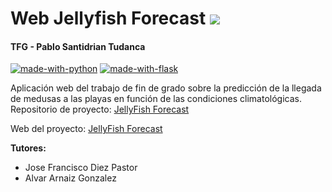 # Web Jellyfish Forecast <img src= "https://github.com/psnti/WebJellyfishForecast/blob/master/static/pics/favicon.png">
#### TFG - Pablo Santidrian Tudanca
[![made-with-python](https://img.shields.io/badge/Made%20with-Python-green)](https://www.python.org/)
[![made-with-flask](https://img.shields.io/badge/Made%20with-Flask-orange)](https://flask.palletsprojects.com/en/1.1.x/)

Aplicación web del trabajo de fin de grado sobre la predicción de la llegada de medusas a las playas en función de las condiciones climatológicas.
Repositorio de proyecto: [JellyFish Forecast](https://github.com/psnti/Jellyfish_Forecast)

Web del proyecto: [JellyFish Forecast](https://jellyfish-forecast.herokuapp.com)<br/>

**Tutores:**
- Jose Francisco Diez Pastor
- Alvar Arnaiz Gonzalez
